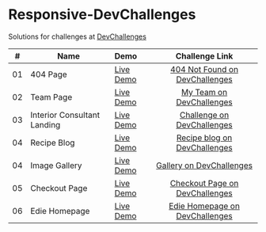 # Responsive-DevChallenges

Solutions for challenges at [DevChallenges](https://devchallenges.io/paths/responsiveWebPaths)

|#|Name|Demo|Challenge Link|
|:---:|---|:---|:---:|
|01|404 Page|[Live Demo](https://mukeshgurpude.github.io/Responsive-DevChallenges/404-page/)|[404 Not Found on DevChallenges](https://devchallenges.io/challenges/wBunSb7FPrIepJZAg0sY)|
|02|Team Page|[Live Demo](https://mukeshgurpude.github.io/Responsive-DevChallenges/team/)|[My Team on DevChallenges](https://devchallenges.io/challenges/hhmesazsqgKXrTkYkt0U)|
|03|Interior Consultant Landing|[Live Demo](https://mukeshgurpude.github.io/Responsive-DevChallenges/interior-consultant/)|[Challenge on DevChallenges](https://devchallenges.io/challenges/Jymh2b2FyebRTUljkNcb)|
|04|Recipe Blog|[Live Demo](https://mukeshgurpude.github.io/Responsive-DevChallenges/recipe-blog/)|[Recipe blog on DevChallenges](https://devchallenges.io/challenges/OEKdUZ6xs0h99C38XVht)|
|04|Image Gallery|[Live Demo](https://mukeshgurpude.github.io/Responsive-DevChallenges/gallery/)|[Gallery on DevChallenges](https://devchallenges.io/challenges/gcbWLxG6wdennelX7b8I)|
|05|Checkout Page|[Live Demo](https://mukeshgurpude.github.io/Responsive-DevChallenges/checkout/)|[Checkout Page on DevChallenges](https://devchallenges.io/challenges/0J1NxxGhOUYVqihwegfO)|
|06|Edie Homepage|[Live Demo](https://mukeshgurpude.github.io/Responsive-DevChallenges/edie/)|[Edie Homepage on DevChallenges](https://devchallenges.io/challenges/xobQBuf8zWWmiYMIAZe0)|
